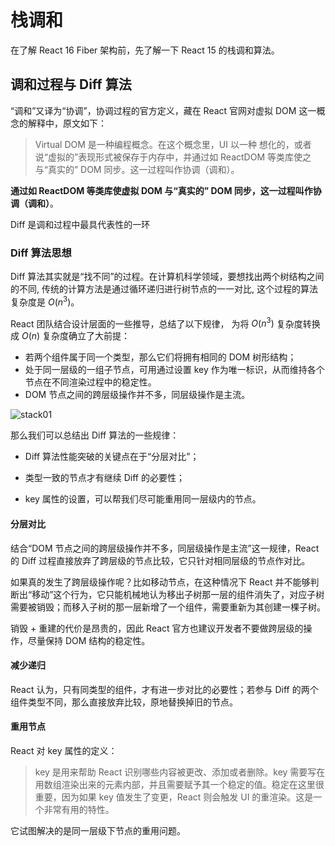 # 栈调和

在了解 React 16 Fiber 架构前，先了解一下 React 15 的栈调和算法。

## 调和过程与 Diff 算法

“调和”又译为“协调”，协调过程的官方定义，藏在 React 官网对虚拟 DOM 这一概念的解释中，原文如下：

> Virtual DOM 是一种编程概念。在这个概念里，UI 以一种 想化的，或者说“虚拟的”表现形式被保存于内存中，并通过如 ReactDOM 等类库使之与“真实的” DOM 同步。这一过程叫作协调（调和）。

**通过如 ReactDOM 等类库使虚拟 DOM 与“真实的” DOM 同步，这一过程叫作协调（调和）**。

Diff 是调和过程中最具代表性的一环

### Diff 算法思想

Diff 算法其实就是“找不同”的过程。在计算机科学领域，要想找出两个树结构之间的不同, 传统的计算方法是通过循环递归进行树节点的一一对比,  这个过程的算法复杂度是 $O(n^3)$。

React 团队结合设计层面的一些推导，总结了以下规律， 为将 $O(n^3)$ 复杂度转换成 $O(n)$ 复杂度确立了大前提：

- 若两个组件属于同一个类型，那么它们将拥有相同的 DOM 树形结构；
- 处于同一层级的一组子节点，可用通过设置 key 作为唯一标识，从而维持各个节点在不同渲染过程中的稳定性。
- DOM 节点之间的跨层级操作并不多，同层级操作是主流。

<img :src="$withBase('/react/stack01.png')" alt="stack01"/>

那么我们可以总结出 Diff 算法的一些规律：

- Diff 算法性能突破的关键点在于“分层对比”；

- 类型一致的节点才有继续 Diff 的必要性；

- key 属性的设置，可以帮我们尽可能重用同一层级内的节点。

#### 分层对比

结合“DOM 节点之间的跨层级操作并不多，同层级操作是主流”这一规律，React 的 Diff 过程直接放弃了跨层级的节点比较，它只针对相同层级的节点作对比。

如果真的发生了跨层级操作呢？比如移动节点，在这种情况下 React 并不能够判断出“移动”这个行为，它只能机械地认为移出子树那一层的组件消失了，对应子树需要被销毁；而移入子树的那一层新增了一个组件，需要重新为其创建一棵子树。

销毁 + 重建的代价是昂贵的，因此 React 官方也建议开发者不要做跨层级的操作，尽量保持 DOM 结构的稳定性。

#### 减少递归

React 认为，只有同类型的组件，才有进一步对比的必要性；若参与 Diff 的两个组件类型不同，那么直接放弃比较，原地替换掉旧的节点。

####  重用节点

React 对 key 属性的定义：

> key 是用来帮助 React 识别哪些内容被更改、添加或者删除。key 需要写在用数组渲染出来的元素内部，并且需要赋予其一个稳定的值。稳定在这里很重要，因为如果 key 值发生了变更，React 则会触发 UI 的重渲染。这是一个非常有用的特性。

它试图解决的是同一层级下节点的重用问题。